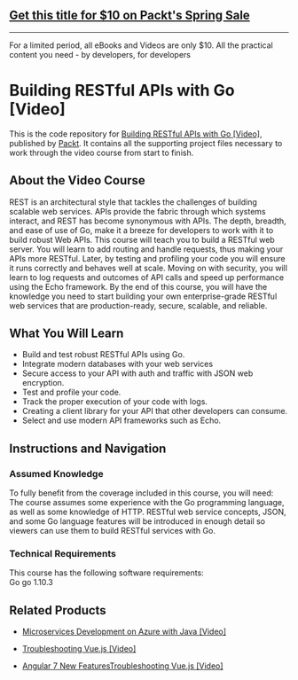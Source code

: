 ## [Get this title for $10 on Packt's Spring Sale](https://www.packt.com/V12000?utm_source=github&utm_medium=packt-github-repo&utm_campaign=spring_10_dollar_2022)
-----
For a limited period, all eBooks and Videos are only $10. All the practical content you need \- by developers, for developers

# Building RESTful APIs with Go [Video]
This is the code repository for [Building RESTful APIs with Go [Video]](https://www.packtpub.com/application-development/building-restful-apis-go-video?utm_source=github&utm_medium=repository&utm_campaign=9781789614992), published by [Packt](https://www.packtpub.com/?utm_source=github). It contains all the supporting project files necessary to work through the video course from start to finish.
## About the Video Course
REST is an architectural style that tackles the challenges of building scalable web services. APIs provide the fabric through which systems interact, and REST has become synonymous with APIs. The depth, breadth, and ease of use of Go, make it a breeze for developers to work with it to build robust Web APIs. This course will teach you to build a RESTful web server. You will learn to add routing and handle requests, thus making your APIs more RESTful. Later, by testing and profiling your code you will ensure it runs correctly and behaves well at scale. Moving on with security, you will learn to log requests and outcomes of API calls and speed up performance using the Echo framework. By the end of this course, you will have the knowledge you need to start building your own enterprise-grade RESTful web services that are production-ready, secure, scalable, and reliable.

<H2>What You Will Learn</H2>
<DIV class=book-info-will-learn-text>
<UL>
<LI>Build and test robust RESTful APIs using Go. 
<LI>Integrate modern databases with your web services 
<LI>Secure access to your API with auth and traffic with JSON web encryption. 
<LI>Test and profile your code. 
<LI>Track the proper execution of your code with logs. 
<LI>Creating a client library for your API that other developers can consume. 
<LI>Select and use modern API frameworks such as Echo. </LI></UL></DIV>

## Instructions and Navigation
### Assumed Knowledge
To fully benefit from the coverage included in this course, you will need:<br/>
The course assumes some experience with the Go programming language, as well as some knowledge of HTTP. RESTful web service concepts, JSON, and some Go language features will be introduced in enough detail so viewers can use them to build RESTful services with Go.
### Technical Requirements
This course has the following software requirements:<br/>
Go go 1.10.3

## Related Products
* [Microservices Development on Azure with Java [Video]](https://www.packtpub.com/virtualization-and-cloud/microservices-development-azure-java-video?utm_source=github&utm_medium=repository&utm_campaign=9781789808858)

* [Troubleshooting Vue.js [Video]](https://www.packtpub.com/application-development/troubleshooting-vuejs-video?utm_source=github&utm_medium=repository&utm_campaign=9781788993531)

* [Angular 7 New FeaturesTroubleshooting Vue.js [Video]](https://www.packtpub.com/application-development/troubleshooting-vuejs-video?utm_source=github&utm_medium=repository&utm_campaign=9781788993531)

